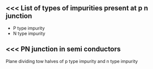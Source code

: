 <<<
 List of types of impurities present at p n junction
---

- P type impurity
- N type impurity

>>> 
<<<
 PN junction in semi conductors
---

Plane dividing tow halves of p type impurity and n type impurity



>>> 

